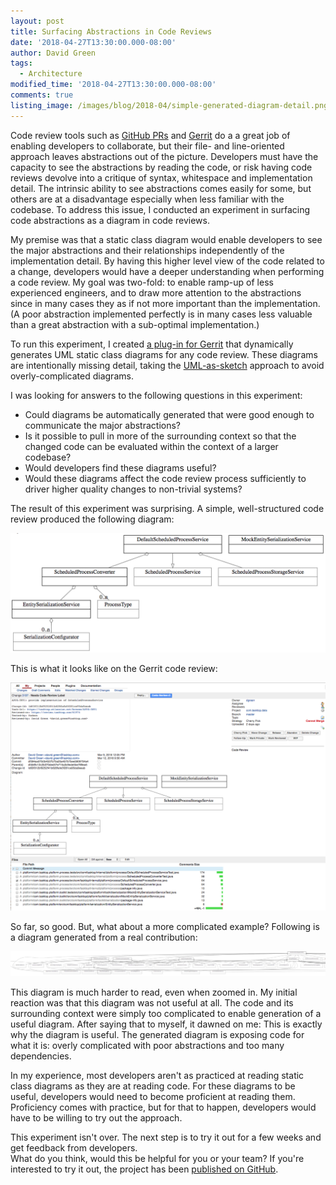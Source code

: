 ```yaml
---
layout: post
title: Surfacing Abstractions in Code Reviews
date: '2018-04-27T13:30:00.000-08:00'
author: David Green
tags:
  - Architecture
modified_time: '2018-04-27T13:30:00.000-08:00'
comments: true
listing_image: /images/blog/2018-04/simple-generated-diagram-detail.png
---
```


Code review tools such as [GitHub PRs](https://github.com/features/code-review) and [Gerrit](https://www.gerritcodereview.com) do a a great job of enabling developers to collaborate, but their file- and line-oriented approach leaves abstractions out of the picture.  Developers must have the capacity to see the abstractions by reading the code, or risk having code reviews devolve into a critique of syntax, whitespace and implementation detail. The intrinsic ability to see abstractions comes easily for some, but others are at a disadvantage especially when less familiar with the codebase.  To address this issue, I conducted an experiment in surfacing code abstractions as a diagram in code reviews.

My premise was that a static class diagram would enable developers to see the major abstractions and their relationships independently of the implementation detail.  By having this higher level view of the code related to a change, developers would have a deeper understanding when performing a code review.  My goal was two-fold: to enable ramp-up of less experienced engineers, and to draw more attention to the abstractions since in many cases they as if not more important than the implementation.  (A poor abstraction implemented perfectly is in many cases less valuable than a great abstraction with a sub-optimal implementation.)

To run this experiment, I created [a plug-in for Gerrit](https://github.com/greensopinion/gerrit-class-diagram-plugin) that dynamically generates UML static class diagrams for any code review.  These diagrams are intentionally missing detail, taking the [UML-as-sketch](https://martinfowler.com/bliki/UmlAsSketch.html) approach to avoid overly-complicated diagrams.

I was looking for answers to the following questions in this experiment:

* Could diagrams be automatically generated that were good enough to communicate the major abstractions?
* Is it possible to pull in more of the surrounding context so that the changed code can be evaluated within the context of a larger codebase?
* Would developers find these diagrams useful?
* Would these diagrams affect the code review process sufficiently to driver higher quality changes to non-trivial systems?

The result of this experiment was surprising.  A simple, well-structured code review produced the following diagram:

![Example Generated Diagram](/images/blog/2018-04/simple-generated-diagram-detail.png)

This is what it looks like on the Gerrit code review:

![Example Generated Diagram](/images/blog/2018-04/simple-generated-diagram.png)

So far, so good.  But, what about a more complicated example?  Following is a diagram generated from a real contribution:

![Another Example Generated Diagram](/images/blog/2018-04/complex-generated-diagram.png)

This diagram is much harder to read, even when zoomed in.  My initial reaction was that this diagram was not useful at all. The code and its surrounding context were simply too complicated to enable generation of a useful diagram.  After saying that to myself, it dawned on me: This is exactly why the diagram is useful.  The generated diagram is exposing code for what it is: overly complicated with poor abstractions and too many dependencies.

In my experience, most developers aren't as practiced at reading static class diagrams as they are at reading code. For these diagrams to be useful, developers would need to become proficient at reading them.  Proficiency comes with practice, but for that to happen, developers would have to be willing to try out the approach.

This experiment isn't over.  The next step is to try it out for a few weeks and get feedback from developers.  
What do you think, would this be helpful for you or your team?  If you're interested to try it out, the project has been [published on GitHub](https://github.com/greensopinion/gerrit-class-diagram-plugin).
